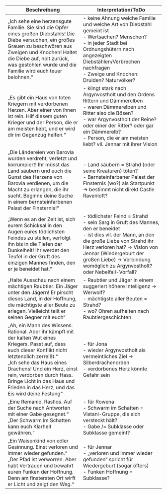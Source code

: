 

| Beschreibung                                                                                                                                                                                                                                                                                                                       | Interpretation/ToDo                                                                                                                                                                                                                                                                         |
| ---------------------------------------------------------------------------------------------------------------------------------------------------------------------------------------------------------------------------------------------------------------------------------------------------------------------------------- | ------------------------------------------------------------------------------------------------------------------------------------------------------------------------------------------------------------------------------------------------------------------------------------------- |
| „Ich sehe eine herzensgute Familie. Sie sind die Opfer eines großen Diebstahls! Die Diebe versuchen, ein großes Grauen zu beschwören aus Zweigen und Knochen! Haltet die Diebe auf, holt zurück, was gestohlen wurde und die Familie wird euch teuer belohnen.“                                                                    | - keine Ahnung welche Familie und welche Art von Diebstahl gemeint ist<br>- Wertsachen? Menschen?<br>- in jeder Stadt bei Ordnungshütern nach angezeigten Diebstählen/Verbrechen nachfragen<br>- Zweige und Knochen: Druiden? Naturvölker?                                                  |
| „Es gibt ein Haus von toten Kriegern mit verdorbenen Herzen. Aber einer von ihnen ist rein. Hilf diesem guten Krieger und der Person, die er am meisten liebt, und er wird dir im Gegenzug helfen.“                                                                                                                                | - klingt stark nach Argynvostholt und den Ordens Rittern und Dämmerelben<br>- waren Dämmerelben und Ritter also die Bösen?<br>- war Argynvostholt der Reine? oder einer der Ritter? oder gar ein Dämmerelb?<br>- Person, die er am meisten liebt? vll. Jennar mit ihrer Vision              |
| „Die Ländereien von Barovia wurden verdreht, verletzt und korrumpiert! Ihr müsst das Land säubern und euch die Gunst des Herzens von Barovia verdienen, um die Macht zu erlangen, die ihr sucht. Beginne deine Suche in einem bernsteinfarbenen Palast der Finsternis!“                                                            | - Land säubern = Strahd (oder seine Kreaturen) töten?<br>- Bernsteinfarbener Palast der Finsternis (wo?) als Startpunkt → bestimmt nicht direkt Castle Ravenloft?                                                                                                                           |
| „Wenn es an der Zeit ist, sich eurem Schicksal in den Augen eures tödlichsten Feindes zu stellen, verfolgt ihn bis in die Tiefen der Dunkelheit! Ihr werdet den Teufel in der Gruft des einzigen Mannes finden, den er je beneidet hat.“                                                                                           | - tödlichster Feind = Strahd<br>- sein Sarg in Gruft des Mannes, den er beneidet<br>- ist dies vll. der Mann, an den die große Liebe von Strahd ihr Herz verloren hat? → Vision von Jennar (Wiedergeburt der großen Liebe) → Verbindung womöglich zu Argynvostholt? oder Nebelfall-Vorfall? |
| „Halte Ausschau nach einem mächtigen Raubtier. Ein Jäger unter den Jägern! Er pirscht dieses Land, in der Hoffnung, die mächtigste aller Beute zu erlegen. Vielleicht teilt er seinen Gegner mit euch“                                                                                                                             | - Raubtier und Jäger in einem suggeriert höhere Intelligenz → Werwolf?<br>- mächtigste aller Beuten = Strahd?<br>- wo? Ohren aufhalten nach Raubtiergeschichten                                                                                                                             |
| „Ah, ein Mann des Wissens. Rational. Aber ihr kämpft mit der kalten Wut eines Kriegers. Passt auf, dass euch dieser Konflikt nicht letztendlich zerreißt.“<br>„Ich sehe das Haus eines Drachens! Und ein Herz, einst rein, verdorben durch Hass. Bringe Licht in das Haus und Frieden in das Herz, und das Eis wird deine Festung“ | - für Jona<br>- wieder Argynvostholt als vermeintliches Ziel → Silberdrachenorden<br>- verdorbenes Herz könnte Gefahr sein                                                                                                                                                                  |
| „Eine Remanio. Rastlos. Auf der Suche nach Antworten mit einer Gabe gesegnet.“<br>„Der Schwarm im Schatten kann euch Klarheit gewähren.“                                                                                                                                                                                           | - für Rowena<br>- Schwarm im Schatten = Vistani-Gruppe, die sich versteckt hält?<br>- Gabe /= Subklasse oder Subklasse gemeint?                                                                                                                                                             |
| „Ein Waisenkind von edler Gesinnung. Einst verloren und immer wieder gefunden.“<br>„Der Pfad ist verworren. Aber habt Vertrauen und bewahrt euren Funken der Hoffnung. Denn am finstersten Ort wirft er Licht und zeigt den Weg.“                                                                                                  | - für Jennar<br>- „verloren und immer wieder gefunden“ spricht für Wiedergeburt (sogar öfters)<br>- Funken Hoffnung = Subklasse?                                                                                                                                                            |



